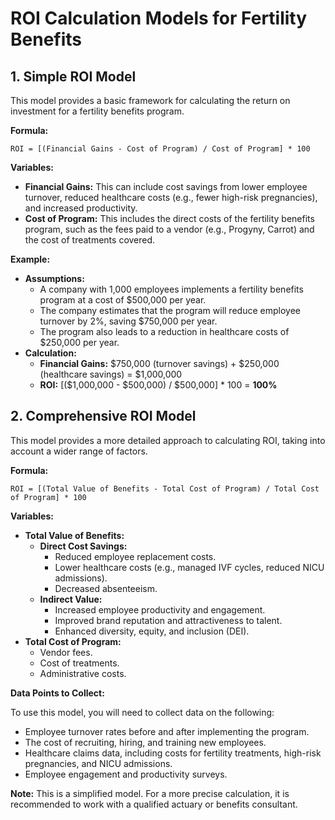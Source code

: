 # ROI Calculation Models for Fertility Benefits

## 1. Simple ROI Model

This model provides a basic framework for calculating the return on investment for a fertility benefits program.

**Formula:**

```
ROI = [(Financial Gains - Cost of Program) / Cost of Program] * 100
```

**Variables:**

- **Financial Gains:** This can include cost savings from lower employee turnover, reduced healthcare costs (e.g., fewer high-risk pregnancies), and increased productivity.
- **Cost of Program:** This includes the direct costs of the fertility benefits program, such as the fees paid to a vendor (e.g., Progyny, Carrot) and the cost of treatments covered.

**Example:**

- **Assumptions:**
    - A company with 1,000 employees implements a fertility benefits program at a cost of $500,000 per year.
    - The company estimates that the program will reduce employee turnover by 2%, saving $750,000 per year.
    - The program also leads to a reduction in healthcare costs of $250,000 per year.
- **Calculation:**
    - **Financial Gains:** $750,000 (turnover savings) + $250,000 (healthcare savings) = $1,000,000
    - **ROI:** [($1,000,000 - $500,000) / $500,000] * 100 = **100%**

## 2. Comprehensive ROI Model

This model provides a more detailed approach to calculating ROI, taking into account a wider range of factors.

**Formula:**

```
ROI = [(Total Value of Benefits - Total Cost of Program) / Total Cost of Program] * 100
```

**Variables:**

- **Total Value of Benefits:**
    - **Direct Cost Savings:**
        - Reduced employee replacement costs.
        - Lower healthcare costs (e.g., managed IVF cycles, reduced NICU admissions).
        - Decreased absenteeism.
    - **Indirect Value:**
        - Increased employee productivity and engagement.
        - Improved brand reputation and attractiveness to talent.
        - Enhanced diversity, equity, and inclusion (DEI).
- **Total Cost of Program:**
    - Vendor fees.
    - Cost of treatments.
    - Administrative costs.

**Data Points to Collect:**

To use this model, you will need to collect data on the following:

- Employee turnover rates before and after implementing the program.
- The cost of recruiting, hiring, and training new employees.
- Healthcare claims data, including costs for fertility treatments, high-risk pregnancies, and NICU admissions.
- Employee engagement and productivity surveys.

**Note:** This is a simplified model. For a more precise calculation, it is recommended to work with a qualified actuary or benefits consultant.

